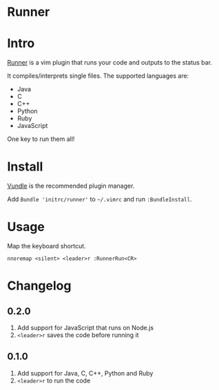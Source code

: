 Runner
======

# Intro
[Runner](https://github.com/initrc/runner) is a vim plugin that runs your code and outputs to the status bar.

It compiles/interprets single files. The supported languages are:

* Java
* C
* C++
* Python
* Ruby
* JavaScript

One key to run them all!

# Install
[Vundle](https://github.com/gmarik/vundle) is the recommended plugin manager.

Add `Bundle 'initrc/runner'` to `~/.vimrc` and run `:BundleInstall`.

# Usage
Map the keyboard shortcut.

```
nnoremap <silent> <leader>r :RunnerRun<CR>
```

# Changelog
## 0.2.0
1. Add support for JavaScript that runs on Node.js
2. `<leader>r` saves the code before running it

## 0.1.0
1. Add support for Java, C, C++, Python and Ruby
2. `<leader>r` to run the code
